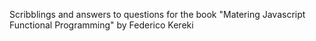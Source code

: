 Scribblings and answers to questions for the book "Matering Javascript Functional Programming" by Federico Kereki
